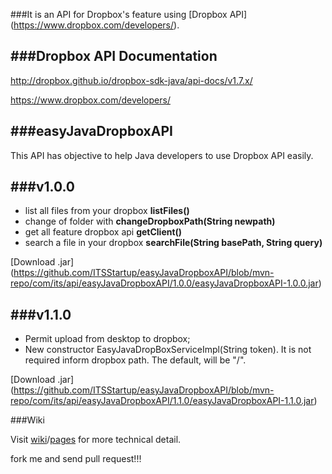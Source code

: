 ###It is an API for Dropbox's feature using [Dropbox API] (https://www.dropbox.com/developers/).  

###Dropbox API Documentation 
---------------------

http://dropbox.github.io/dropbox-sdk-java/api-docs/v1.7.x/


https://www.dropbox.com/developers/

###easyJavaDropboxAPI
--------------------
This API has objective to help Java developers to use Dropbox API easily.

###v1.0.0
--------------------

* list all files from your dropbox **listFiles()**
* change of folder with **changeDropboxPath(String newpath)**
* get all feature dropbox api **getClient()**
* search a file in your dropbox **searchFile(String basePath, String query)**

[Download .jar] (https://github.com/ITSStartup/easyJavaDropboxAPI/blob/mvn-repo/com/its/api/easyJavaDropboxAPI/1.0.0/easyJavaDropboxAPI-1.0.0.jar)

###v1.1.0 
--------------------

* Permit upload from desktop to dropbox; 
* New constructor EasyJavaDropBoxServiceImpl(String token). It is not required inform dropbox path. The default, will be "/".

[Download .jar] (https://github.com/ITSStartup/easyJavaDropboxAPI/blob/mvn-repo/com/its/api/easyJavaDropboxAPI/1.1.0/easyJavaDropboxAPI-1.1.0.jar)

###Wiki 

Visit [wiki](https://github.com/ITSStartup/easyJavaDropboxAPI/wiki)/[pages](https://github.com/ITSStartup/easyJavaDropboxAPI/wiki/_pages) for more technical detail. 


fork me and send pull request!!!




